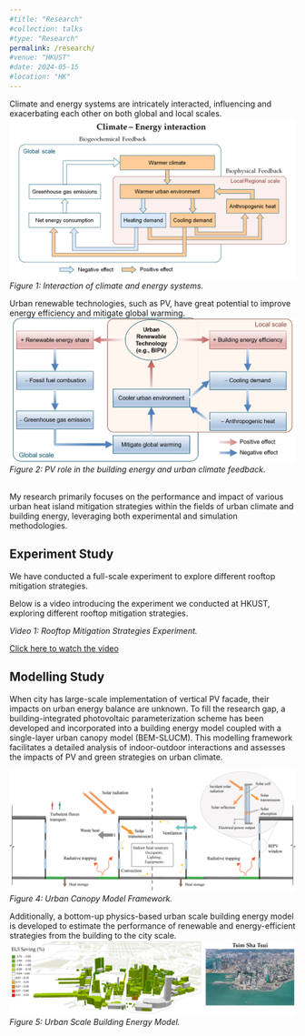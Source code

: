 ```yaml
---
#title: "Research"
#collection: talks
#type: "Research"
permalink: /research/
#venue: "HKUST"
#date: 2024-05-15
#location: "HK"
---
```


Climate and energy systems are intricately interacted, influencing and exacerbating each other on both global and local scales.
![Climate-Energy Interaction Diagram](/images/C_E.png)
*Figure 1: Interaction of climate and energy systems.*

Urban renewable technologies, such as PV, have great potential to improve energy efficiency and mitigate global warming.
![PV](/images/PV.png)
*Figure 2: PV role in the building energy and urban climate feedback.*

<br>
My research primarily focuses on the performance and impact of various urban heat island mitigation strategies within the fields of urban climate and building energy, leveraging both experimental and simulation methodologies. 
<br>

<h2>Experiment Study</h2>
<p>We have conducted a full-scale experiment to explore different rooftop mitigation strategies.</p>
<p>Below is a video introducing the experiment we conducted at HKUST, exploring different rooftop mitigation strategies.</p>
<p><em>Video 1: Rooftop Mitigation Strategies Experiment.</em></p> <a href="http://chenlt326.github.io/files/Nov19_480p.mp4">Click here to watch the video</a>
    
<!--
#[Map](/images/Fig2map.png)
#*Figure 3: Site map of the four studied roofs at HKUST campus.*
-->
<br>

<h2>Modelling Study</h2>
When city has large-scale implementation of vertical PV facade, their impacts on urban energy balance are unknown. To fill the research gap, a building-integrated photovoltaic parameterization scheme has been developed and incorporated into a building energy model coupled with a single-layer urban canopy model (BEM-SLUCM). This modelling framework facilitates a detailed analysis of indoor-outdoor interactions and assesses the impacts of PV and green strategies on urban climate.

![UCM Diagram](/images/UCM.png)
*Figure 4: Urban Canopy Model Framework.*


Additionally, a bottom-up physics-based urban scale building energy model is developed to estimate the performance of renewable and energy-efficient strategies from the building to the city scale.
![Urban Building Energy Model](/images/UBEM.png)
*Figure 5: Urban Scale Building Energy Model.*
